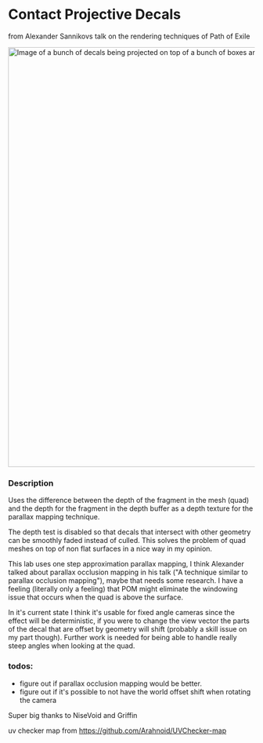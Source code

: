 # Contact Projective Decals
from Alexander Sannikovs talk on the rendering techniques of Path of Exile

<img width="856" alt="Image of a bunch of decals being projected on top of a bunch of boxes and stuff" src="https://github.com/naasblod/bevy_decal_lab/assets/51246882/85b17493-2428-41a1-9b54-83bf192fdc0a">

### Description
Uses the difference between the depth of the fragment in the mesh (quad) and the depth for the fragment in the depth buffer as a depth texture for the parallax mapping technique.

The depth test is disabled so that decals that intersect with other geometry can be smoothly faded instead of culled. This solves the problem of quad meshes on top of non flat surfaces in a nice way in my opinion.

This lab uses one step approximation parallax mapping, I think Alexander talked about parallax occlusion mapping in his talk ("A technique similar to parallax occlusion mapping"), maybe that needs some research. I have a feeling (literally only a feeling) that POM might eliminate the windowing issue that occurs when the quad is above the surface.

In it's current state I think it's usable for fixed angle cameras since the effect will be deterministic, if you were to change the view vector the parts of the decal that are offset by geometry will shift (probably a skill issue on my part though). Further work is needed for being able to handle really steep angles when looking at the quad.

### todos:
* figure out if parallax occlusion mapping would be better.
* figure out if it's possible to not have the world offset shift when rotating the camera

Super big thanks to NiseVoid and Griffin

uv checker map from https://github.com/Arahnoid/UVChecker-map
